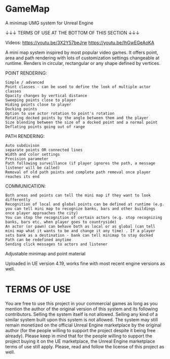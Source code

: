 # GameMap
A minimap UMG system for Unreal Engine

↓↓↓ TERMS OF USE AT THE BOTTOM OF THIS SECTION ↓↓↓

Videos: 
https://youtu.be/3X2Y57beJrw
https://youtu.be/lhGwEGeAoKA

A mini map system inspired by most popular video games. It offers point, area and path rendering with lots of customization settings changeable at runtime. Renders in circular, rectangular or any shape defined by vertices.

POINT RENDERING:

    Simple / advanced
    Point classes - can be used to define the look of multiple actor classes
    Opacity changes by vertical distance
    Sweeping points close to player
    Hiding points close to player
    Docking points
    Option to use actor rotation to point's rotation
    Rotating docked points by the angle between them and the player
    Size blending between the size of a docked point and a normal point
    Deflating points going out of range

PATH RENDERING:

    Auto subdivison
    separate points OR connected lines
    Width and color settings
    Precision parameter
    Path following surveillance (if player ignores the path, a message listener will be called)
    Removal of old path points and complete path removal once player reaches its end

COMMUNICATION:

    Both areas and points can tell the mini map if they want to look differently
    Recognition of local and global points can be defined at runtime (e.g. you can tell mini map to recognize banks, bars and other buildings once player approaches the city)
    You can stop the recognition of certain actors (e.g. stop recognizing banks, bars etc. when player goes to countryside)
    An actor (or pawn) can behave both as local or as global (can tell mini map what it wants to be and change it any time) . If a player sets bank as a destination - bank can tell minimap to stay docked
    Path can be redefined anytime
    Sending click messages to actors and listener

Adjustable minimap and point material


Uploaded in UE version 4.19, works fine with most recent engine versions as well.

TERMS OF USE
=
You are free to use this project in your commercial games as long as you mention the author of the original version of this system and its following contributors. Selling the system itself is not allowed. Selling any kind of a similar system built upon this system is not allowed. The system may still remain monetized on the official Unreal Engine marketplace by the original author (for the people willing to support the project despite it being free already). Please keep in mind that for the people willing to support the project buying it on the UE marketplace, the Unreal Engine marketplace terms of use still apply. Please, read and follow the license of this project as well.
